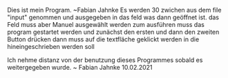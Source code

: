Dies ist mein Program. ~Fabian Jahnke
Es werden 30 zwichen aus dem file "input" genommen und ausgegeben in das feld was dann geöffnet ist.
das Feld muss aber Manuel ausgewählt werden 
zum ausführen muss das program gestartet werden und zunächst den ersten und dann den zweiten Button drücken
dann muss auf die textfläche geklickt werden in die hineingeschrieben werden soll

Ich nehme distanz von der benutzung dieses Programmes sobald es weitergegeben wurde. 
~ Fabian Jahnke 10.02.2021